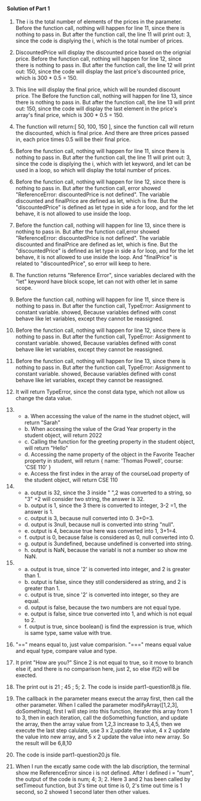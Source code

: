 #### Solution of Part 1 ####

1. The i is the total number of elements of the prices in the parameter. Before the function call, nothing will happen for line 11, since there is nothing to pass in. But after the function call, the line 11 will print out: 3, since the code is displying the i, which is the total number of prices.

1. DiscountedPrice will display the discounted price based on the orignial price. Before the function call, nothing will happen for line 12, since there is nothing to pass in. But after the function call, the line 12 will print out: 150, since the code will display the last price's discounted price, which is 300 * 0.5 = 150.

1. This line will display the final price, which will be rounded discount price. The Before the function call, nothing will happen for line 13, since there is nothing to pass in. But after the function call, the line 13 will print out: 150, since the code will display the last element in the price's array's final price, which is  300 * 0.5 = 150.

4. The function will return:[ 50, 100, 150 ], since the function call will return the discounted, which is final price. And there are three prices passed in, each price times 0.5 will be their final price.

5. Before the function call, nothing will happen for line 11, since there is nothing to pass in. But after the function call, the line 11 will print out: 3, since the code is displying the i, which with let keyword, and let can be used in a loop, so which will display the total number of prices.

6. Before the function call, nothing will happen for line 12, since there is nothing to pass in. But after the function call, error showed  "ReferenceError: discountedPrice is not defined". The variable discounted and finalPrice are defined as let, which is fine. But the "discountedPrice" is defined as let type in side a for loop, and for the let behave, it is not allowed to use inside the loop.  

7. Before the function call, nothing will happen for line 13, since there is nothing to pass in. But after the function call,error showed  "ReferenceError: discountedPrice is not defined". The variable discounted and finalPrice are defined as let, which is fine. But the "discountedPrice" is defined as let type in side a for loop, and for the let behave, it is not allowed to use inside the loop. And "finalPrice" is related to "discountedPrice", so error will keep to here. 

8. The function returns "Reference Error", since variables declared with the "let" keyword have block scope, let can not with other let in same scope.   

9. Before the function call, nothing will happen for line 11, since there is nothing to pass in. But after the function call, TypeError: Assignment to constant variable. showed, Because variables defined with const behave like let variables, except they cannot be reassigned.

10. Before the function call, nothing will happen for line 12, since there is nothing to pass in. But after the function call, TypeError: Assignment to constant variable. showed, Because variables defined with const behave like let variables, except they cannot be reassigned.

11. Before the function call, nothing will happen for line 13, since there is nothing to pass in. But after the function call, TypeError: Assignment to constant variable. showed, Because variables defined with const behave like let variables, except they cannot be reassigned.

12. It will return TypeError, since the const data type, which not allow us change the data value. 

13. - a. When accessing the value of the name in the studnet object, will return "Sarah"
    - b. When accessing the value of the Grad Year property in the student object, will return 2022
    - c. Calling the function for the greeting property in the student object, will return "Hello"
    - d. Accessing the name property of the object in the Favorite Teacher property in student, will return { name: 'Thomas Powell', course: 'CSE 110' }
    - e. Access the first index in the array of the courseLoad property of the student object, will return CSE 110
    
14. - a. output is 32, since the 3 inside " ",2 was converted to a string, so "3" +2 will consider two string, the answer is 32.
    - b. output is 1, since the 3 there is converted to integer, 3-2 =1, the answer is 1.
    - c. output is 3, because null converted into 0. 3+0=3.
    - d. output is 3null, because null is converted into string "null".
    - e. output is 4, because true here was converted into 1, 3+1=4.
    - f. output is 0, because false is considered as 0, null converted into 0.
    - g. output is 3undefined, because undefined is converted into string.
    - h. output is NaN, because the variabl is not a number so show me NaN. 
    
15. - a. output is true, since '2' is converted into integer, and 2 is greater than 1.
    - b. output is false, since they still condersidered as string, and 2 is greater than 1.
    - c. output is true, since '2' is converted into integer, so they are equal.
    - d. output is false, because the two numbers are not equal type.
    - e. output is false, since true converted into 1, and which is not equal to 2.
    - f. output is true, since boolean() is find the expression is true, which is same type, same value with true. 
    
16.  "==" means equal to, just value comparision. "===" means equal value and equal type, compare value and type.

17. It print "How are you?" Since 2 is not equal to true, so it move to branch else if, and there is no comparison here, just 2, so else if(2) will be exected. 

18. The print out is 21 ; 45 ; 5; 2. The code is inside part1-question18.js file.

19. The callback in the parameter means execut the array first, then call the other parameter. When I called the parameter modifyArray([1,2,3], doSomething), first I will step into this function, iterater this array from 1 to 3, then in each iteration, call the doSomething function, and update the array, then the array value from 1,2,3 increase to 3,4,5, then we execute the last step calulate, use 3 x 2,update the value, 4 x 2 update the value into new array, and 5 x 2 update the value into new array. So the result will be 6,8,10

20. The code is inside part1-question20.js file.

21. When I run the excatly same code with the lab discription, the terminal show me ReferenceError since i is not defined. After I defined i = "num", the output of the code is num; 4; 3; 2.
Here 3 and 2 has been called by setTimeout function, but 3's time out time is 0, 2's time out time is 1 second, so 2 showed 1 second later then other values.


